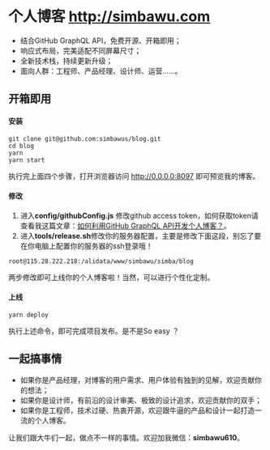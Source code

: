 # 个人博客 http://simbawu.com
- 结合GitHub GraphQL API，免费开源、开箱即用；
- 响应式布局，完美适配不同屏幕尺寸；
- 全新技术栈，持续更新升级；
- 面向人群：工程师、产品经理、设计师、运营……。

## 开箱即用

#### 安装

```shell
git clone git@github.com:simbawus/blog.git
cd blog
yarn
yarn start
```

执行完上面四个步骤，打开浏览器访问 http://0.0.0.0:8097 即可预览我的博客。

#### 修改

1. 进入**config/githubConfig.js** 修改github access token，如何获取token请查看我这篇文章：[如何利用GitHub GraphQL API开发个人博客？](https://github.com/simbawus/blog/issues/11)。
2. 进入**tools/release.sh**修改你的服务器配置，主要是修改下面这段，别忘了要在你电脑上配置你的服务器的ssh登录哦！

```shell
root@115.28.222.218:/alidata/www/simbawu/simba/blog
```

两步修改即可上线你的个人博客啦！当然，可以进行个性化定制。

#### 上线

```shell
yarn deploy
```

执行上述命令，即可完成项目发布。是不是So easy ？

## 一起搞事情

- 如果你是产品经理，对博客的用户需求、用户体验有独到的见解，欢迎贡献你的想法；
- 如果你是设计师，有前沿的设计审美、极致的设计追求，欢迎贡献你的双手；
- 如果你是工程师，技术过硬、热衷开源，欢迎跟牛逼的产品和设计一起打造一流的个人博客。

让我们跟大牛们一起，做点不一样的事情。欢迎加我微信：**simbawu610**。